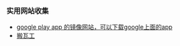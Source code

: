 ### 实用网站收集
+ [google play app 的镜像网站，可以下载google上面的app](https://www.apkmirror.com/)
+ [搬瓦工](https://bwh1.net/clientarea.php)

